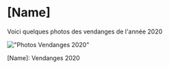 # [Name]
Voici quelques photos des vendanges de l'année 2020

!["Photos Vendanges 2020"](https://static.wixstatic.com/media/32b942_9602939df79241dbba1fb3d739432581~mv2.jpg/v1/fill/w_670,h_494,fp_0.50_0.50,q_90/32b942_9602939df79241dbba1fb3d739432581~mv2.webp)

[Name]: Vendanges 2020
